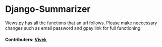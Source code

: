 # Django-Summarizer

Views.py has all the functions that an url follows.
Please make neccessary changes such as email password and gpay link for full functioning.

#### Contributers: [Vivek](https://github.com/VivekGuruduttK28)
